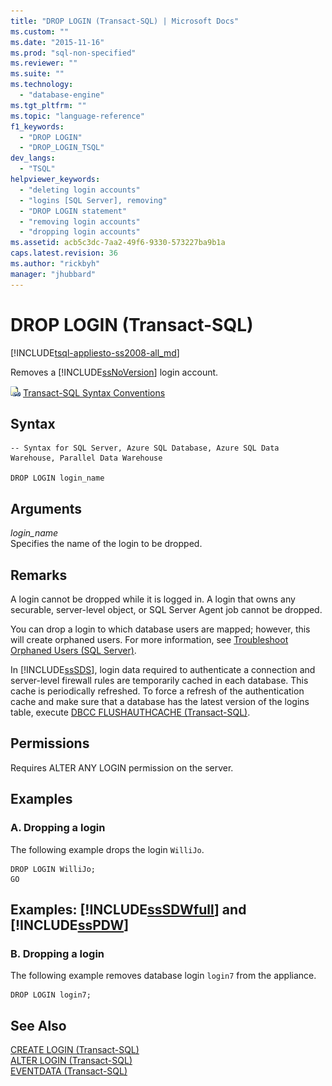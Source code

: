 ```yaml
---
title: "DROP LOGIN (Transact-SQL) | Microsoft Docs"
ms.custom: ""
ms.date: "2015-11-16"
ms.prod: "sql-non-specified"
ms.reviewer: ""
ms.suite: ""
ms.technology: 
  - "database-engine"
ms.tgt_pltfrm: ""
ms.topic: "language-reference"
f1_keywords: 
  - "DROP LOGIN"
  - "DROP_LOGIN_TSQL"
dev_langs: 
  - "TSQL"
helpviewer_keywords: 
  - "deleting login accounts"
  - "logins [SQL Server], removing"
  - "DROP LOGIN statement"
  - "removing login accounts"
  - "dropping login accounts"
ms.assetid: acb5c3dc-7aa2-49f6-9330-573227ba9b1a
caps.latest.revision: 36
ms.author: "rickbyh"
manager: "jhubbard"
---
```

# DROP LOGIN (Transact-SQL)
[!INCLUDE[tsql-appliesto-ss2008-all_md](../../a9retired/includes/tsql-appliesto-ss2008-all-md.md)]

  Removes a [!INCLUDE[ssNoVersion](../../a9notintoc/includes/ssnoversion-md.md)] login account.  
  
 ![Topic link icon](../../a9notintoc/media/topic-link.gif "Topic link icon") [Transact-SQL Syntax Conventions](../../t-sql/language-elements/transact-sql-syntax-conventions-transact-sql.md)  
  
## Syntax  
  
```  
-- Syntax for SQL Server, Azure SQL Database, Azure SQL Data Warehouse, Parallel Data Warehouse  
  
DROP LOGIN login_name  
```  
  
## Arguments  
 *login_name*  
 Specifies the name of the login to be dropped.  
  
## Remarks  
 A login cannot be dropped while it is logged in. A login that owns any securable, server-level object, or SQL Server Agent job cannot be dropped.  
  
 You can drop a login to which database users are mapped; however, this will create orphaned users. For more information, see [Troubleshoot Orphaned Users &#40;SQL Server&#41;](../../sql-server/failover-clusters/troubleshoot-orphaned-users-sql-server.md).  
  
 In [!INCLUDE[ssSDS](../../a9retired/includes/sssds-md.md)], login data required to authenticate a connection and server-level firewall rules are temporarily cached in each database. This cache is periodically refreshed. To force a refresh of the authentication cache and make sure that a database has the latest version of the logins table, execute [DBCC FLUSHAUTHCACHE &#40;Transact-SQL&#41;](../../t-sql/database-console-commands/dbcc-flushauthcache-transact-sql.md).  
  
## Permissions  
 Requires ALTER ANY LOGIN permission on the server.  
  
## Examples  
  
### A. Dropping a login  
 The following example drops the login `WilliJo`.  
  
```  
DROP LOGIN WilliJo;  
GO    
```  
  
## Examples: [!INCLUDE[ssSDWfull](../../a9notintoc/includes/sssdwfull-md.md)] and [!INCLUDE[ssPDW](../../a9notintoc/includes/sspdw-md.md)]  
  
### B. Dropping a login  
 The following example removes database login `login7` from the appliance.  
  
```  
DROP LOGIN login7;  
```  
  
## See Also  
 [CREATE LOGIN &#40;Transact-SQL&#41;](../../t-sql/statements/create-login-transact-sql.md)   
 [ALTER LOGIN &#40;Transact-SQL&#41;](../../t-sql/statements/alter-login-transact-sql.md)   
 [EVENTDATA &#40;Transact-SQL&#41;](../../t-sql/functions/eventdata-transact-sql.md)  
  
  

